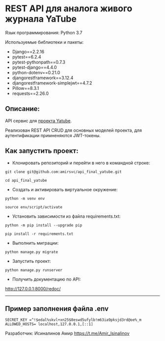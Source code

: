 # **REST API для аналога живого журнала YaTube**

Язык программирования: Python 3.7

Используемые библиотеки и пакеты:

- Django==2.2.16
- pytest==6.2.4
- pytest-pythonpath==0.7.3
- pytest-django==4.4.0
- python-dotenv==0.21.0
- djangorestframework==3.12.4
- djangorestframework-simplejwt==4.7.2
- Pillow==8.3.1
- requests==2.26.0


## **Описание:**

API сервис для [проекта Yatube](https://github.com/amirsvc/YaTube). 

Реализован REST API CRUD для основных моделей проекта, для аутентификации примненяются JWT-токены.

## **Как запустить проект:**

- Клонировать репозиторий и перейти в него в командной строке:
~~~
git clone git@github.com:amirsvc/api_final_yatube.git
~~~
~~~
cd api_final_yatube    
~~~

- Cоздать и активировать виртуальное окружение:
~~~
python -m venv env
~~~
~~~
source env/script/activate
~~~
- Установить зависимости из файла requirements.txt:
~~~
python -m pip install --upgrade pip
~~~
~~~
pip install -r requirements.txt
~~~
- Выполнить миграции:
~~~
python manage.py migrate
~~~
- Запустить проект:
~~~
python manage.py runserver
~~~
- Получить документацию по API:

http://127.0.0.1:8000/redoc/


------

## Пример заполнения файла .env
```
SECRET_KEY =^!$edal%skvl+xn25$8eswd5ufylb!m63ia9pksjd3rd@oe%_m
ALLOWED_HOSTS= localhost,127.0.0.1,[::1]
```


Разработчик: Исиналинов Амир https://t.me/Amir_Isinalinov